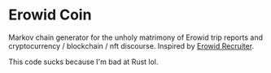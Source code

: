 # Erowid Coin

Markov chain generator for the unholy matrimony of Erowid trip reports and cryptocurrency / blockchain / nft discourse. Inspired by [Erowid Recruiter](https://twitter.com/erowidrecruiter).

This code sucks because I'm bad at Rust lol.
